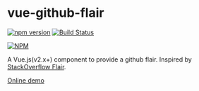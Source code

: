 # vue-github-flair

[![npm version](https://badge.fury.io/js/vue-github-flair.svg)](https://badge.fury.io/js/vue-github-flair) [![Build Status](https://travis-ci.org/lokyoung/vuejs-paginate.svg?branch=master)](https://travis-ci.org/lokyoung/vuejs-paginate) 

[![NPM](https://nodei.co/npm/vue-github-flair.png)](https://nodei.co/npm/vue-github-flair/)

A Vue.js(v2.x+) component to provide a github flair. Inspired by [StackOverflow Flair](https://stackoverflow.com/users/flair/7499069.png).

[Online demo](https://codesandbox.io/s/vue-github-flair-uyxc1?file=/src/App.vue)
